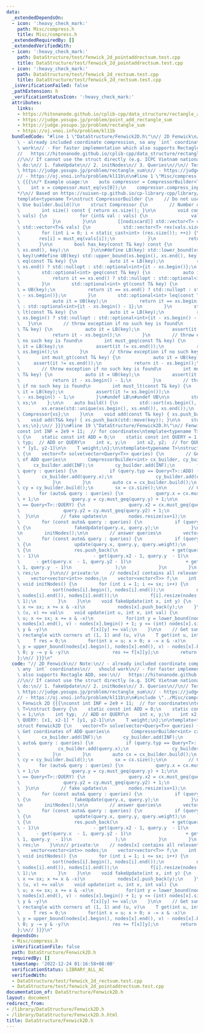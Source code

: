 ```yaml
---
data:
  _extendedDependsOn:
  - icon: ':heavy_check_mark:'
    path: Misc/compress.h
    title: Misc/compress.h
  _extendedRequiredBy: []
  _extendedVerifiedWith:
  - icon: ':heavy_check_mark:'
    path: DataStructure/test/fenwick_2d_pointaddrectsum.test.cpp
    title: DataStructure/test/fenwick_2d_pointaddrectsum.test.cpp
  - icon: ':heavy_check_mark:'
    path: DataStructure/test/fenwick_2d_rectsum.test.cpp
    title: DataStructure/test/fenwick_2d_rectsum.test.cpp
  _isVerificationFailed: false
  _pathExtension: h
  _verificationStatusIcon: ':heavy_check_mark:'
  attributes:
    links:
    - https://hitonanode.github.io/cplib-cpp/data_structure/rectangle_add_rectangle_sum.hpp
    - https://judge.yosupo.jp/problem/point_add_rectangle_sum
    - https://judge.yosupo.jp/problem/rectangle_sum
    - https://oj.vnoi.info/problem/kl11b
  bundledCode: "#line 1 \"DataStructure/Fenwick2D.h\"\n// 2D Fenwick\n// Note:\n//\
    \ - already included coordinate compression, so any `int` coordinates\n//   should\
    \ work\n// - For faster implementation which also supports Rectagle ADD, see:\n\
    //   https://hitonanode.github.io/cplib-cpp/data_structure/rectangle_add_rectangle_sum.hpp\n\
    //\n// If cannot use the struct directly (e.g. ICPC Vietnam national 2022 - G),\
    \ do:\n// 1. fakeUpdate\n// 2. initNodes\n// 3. Queries\n//\n// Tested:\n// -\
    \ https://judge.yosupo.jp/problem/rectangle_sum\n// - https://judge.yosupo.jp/problem/point_add_rectangle_sum\n\
    // - https://oj.vnoi.info/problem/kl11b\n\n#line 1 \"Misc/compress.h\"\n// Compressor\
    \ {{{\n/* Example usage:\n    auto compressor = CompressorBuilder<T>{vs}.build();\n\
    \    int x = compessor.must_eq(vs[0]);\n    compressor.compress_inplace(vs);\n\
    */\n// Based on https://suisen-cp.github.io/cp-library-cpp/library/util/coordinate_compressor.hpp\n\
    template<typename T>\nstruct CompressorBuilder {\n    // Do not use directly.\
    \ Use builder.build()\n    struct Compressor {\n        // Number of unique keys\n\
    \        int size() const { return xs.size(); }\n\n        void compress_inplace(std::vector<T>&\
    \ vals) {\n            for (int& val : vals) {\n                val = must_eq(val);\n\
    \            }\n        }\n\n        [[nodiscard]] std::vector<T> compress(const\
    \ std::vector<T>& vals) {\n            std::vector<T> res(vals.size());\n    \
    \        for (int i = 0; i < static_cast<int> (res.size()); ++i) {\n         \
    \       res[i] = must_eq(vals[i]);\n            }\n            return res;\n \
    \       }\n\n        bool has_key(const T& key) const {\n            return std::binary_search(xs.begin(),\
    \ xs.end(), key);\n        }\n\n#define LB(key) std::lower_bound(xs.begin(), xs.end(),\
    \ key)\n#define UB(key) std::upper_bound(xs.begin(), xs.end(), key)\n        std::optional<int>\
    \ eq(const T& key) {\n            auto it = LB(key);\n            return it ==\
    \ xs.end() ? std::nullopt : std::optional<int>{it - xs.begin()};\n        }\n\
    \        std::optional<int> geq(const T& key) {\n            auto it = LB(key);\n\
    \            return it == xs.end() ? std::nullopt : std::optional<int>{it - xs.begin()};\n\
    \        }\n        std::optional<int> gt(const T& key) {\n            auto it\
    \ = UB(key);\n            return it == xs.end() ? std::nullopt : std::optional<int>{it\
    \ - xs.begin()};\n        }\n        std::optional<int> leq(const T& key) {\n\
    \            auto it = UB(key);\n            return it == xs.begin() ? std::nullopt\
    \ : std::optional<int>{it - xs.begin() - 1};\n        }\n        std::optional<int>\
    \ lt(const T& key) {\n            auto it = LB(key);\n            return it ==\
    \ xs.begin() ? std::nullopt : std::optional<int>{it - xs.begin() - 1};\n     \
    \   }\n\n        // throw exception if no such key is found\n        int must_eq(const\
    \ T& key) {\n            auto it = LB(key);\n            assert(it != xs.end());\n\
    \            return it - xs.begin();\n        }\n        // throw exception if\
    \ no such key is found\n        int must_geq(const T& key) {\n            auto\
    \ it = LB(key);\n            assert(it != xs.end());\n            return it -\
    \ xs.begin();\n        }\n        // throw exception if no such key is found\n\
    \        int must_gt(const T& key) {\n            auto it = UB(key);\n       \
    \     assert(it != xs.end());\n            return it - xs.begin();\n        }\n\
    \        // throw exception if no such key is found\n        int must_leq(const\
    \ T& key) {\n            auto it = UB(key);\n            assert(it != xs.begin());\n\
    \            return it - xs.begin() - 1;\n        }\n        // throw exception\
    \ if no such key is found\n        int must_lt(const T& key) {\n            auto\
    \ it = LB(key);\n            assert(it != xs.begin());\n            return it\
    \ - xs.begin() - 1;\n        }\n#undef LB\n#undef UB\n\n        std::vector<T>\
    \ xs;\n    };\n\n    auto build() {\n        std::sort(xs.begin(), xs.end());\n\
    \        xs.erase(std::unique(xs.begin(), xs.end()), xs.end());\n        return\
    \ Compressor{xs};\n    }\n\n    void add(const T& key) { xs.push_back(key); }\n\
    \    void add(T&& key) { xs.push_back(std::move(key)); }\n\n    std::vector<T>\
    \ xs;\n};\n// }}}\n#line 19 \"DataStructure/Fenwick2D.h\"\n// Fenwick 2D {{{\n\
    const int INF = 2e9 + 11;  // for coordinates\ntemplate<typename T>\nstruct Query\
    \ {\n    static const int ADD = 0;\n    static const int QUERY = 1;\n\n    int\
    \ typ;  // ADD or QUERY\n    int x, y;\n    int x2, y2;  // for QUERY: [x1, x2-1]\
    \ * [y1, y2-1]\n\n    T weight;\n};\n\ntemplate<typename T>\nstruct Fenwick2D\
    \ {\n    vector<T> solve(vector<Query<T>> queries) {\n        // Get coordinates\
    \ of ADD queries\n        CompressorBuilder<int> cx_builder, cy_builder;\n   \
    \     cx_builder.add(INF);\n        cy_builder.add(INF);\n        for (const auto&\
    \ query : queries) {\n            if (query.typ == Query<T>::ADD) {\n        \
    \        cx_builder.add(query.x);\n                cy_builder.add(query.y);\n\
    \            }\n        }\n        auto cx = cx_builder.build();\n        auto\
    \ cy = cy_builder.build();\n        sx = cx.size();\n\n        // Compress\n \
    \       for (auto& query : queries) {\n            query.x = cx.must_geq(query.x)\
    \ + 1;\n            query.y = cy.must_geq(query.y) + 1;\n\n            if (query.typ\
    \ == Query<T>::QUERY) {\n                query.x2 = cx.must_geq(query.x2) + 1;\n\
    \                query.y2 = cy.must_geq(query.y2) + 1;\n            }\n      \
    \  }\n\n        // fake updates\n        nodes.resize(sx+1);\n        f.resize(sx+1);\n\
    \        for (const auto& query : queries) {\n            if (query.typ == Query<T>::ADD)\
    \ {\n                fakeUpdate(query.x, query.y);\n            }\n        }\n\
    \n        initNodes();\n\n        // answer queries\n        vector<T> res;\n\
    \        for (const auto& query : queries) {\n            if (query.typ == Query<T>::ADD)\
    \ {\n                update(query.x, query.y, query.weight);\n            } else\
    \ {\n                res.push_back(\n                    + get(query.x2 - 1, query.y2\
    \ - 1)\n                    - get(query.x2 - 1, query.y  - 1)\n              \
    \      - get(query.x  - 1, query.y2 - 1)\n                    + get(query.x  -\
    \ 1, query.y  - 1)\n                );\n            }\n        }\n        return\
    \ res;\n    }\n\n// private:\n    // nodes[x] contains all relevant y coordinates\n\
    \    vector<vector<int>> nodes;\n    vector<vector<T>> f;\n    int sx;\n\n   \
    \ void initNodes() {\n        for (int i = 1; i <= sx; i++) {\n            nodes[i].push_back(INF);\n\
    \            sort(nodes[i].begin(), nodes[i].end());\n            nodes[i].erase(unique(nodes[i].begin(),\
    \ nodes[i].end()), nodes[i].end());\n            f[i].resize(nodes[i].size() +\
    \ 1);\n        }\n    }\n\n    void fakeUpdate(int x, int y) {\n        for (;\
    \ x <= sx; x += x & -x)\n            nodes[x].push_back(y);\n    }\n\n    // point\
    \ (u, v) += val\n    void update(int u, int v, int val) {\n        for(int x =\
    \ u; x <= sx; x += x & -x)\n            for(int y = lower_bound(nodes[x].begin(),\
    \ nodes[x].end(), v) - nodes[x].begin() + 1; y <= (int) nodes[x].size(); y +=\
    \ y & -y)\n                f[x][y] += val;\n    }\n\n    // Get sum of point in\
    \ rectangle with corners at (1, 1) and (u, v)\n    T get(int u, int v) {\n   \
    \     T res = 0;\n        for(int x = u; x > 0; x -= x & -x)\n            for(int\
    \ y = upper_bound(nodes[x].begin(), nodes[x].end(), v) - nodes[x].begin(); y >\
    \ 0; y -= y & -y)\n                res += f[x][y];\n        return res;\n    }\n\
    };\n// }}}\n"
  code: "// 2D Fenwick\n// Note:\n// - already included coordinate compression, so\
    \ any `int` coordinates\n//   should work\n// - For faster implementation which\
    \ also supports Rectagle ADD, see:\n//   https://hitonanode.github.io/cplib-cpp/data_structure/rectangle_add_rectangle_sum.hpp\n\
    //\n// If cannot use the struct directly (e.g. ICPC Vietnam national 2022 - G),\
    \ do:\n// 1. fakeUpdate\n// 2. initNodes\n// 3. Queries\n//\n// Tested:\n// -\
    \ https://judge.yosupo.jp/problem/rectangle_sum\n// - https://judge.yosupo.jp/problem/point_add_rectangle_sum\n\
    // - https://oj.vnoi.info/problem/kl11b\n\n#include \"../Misc/compress.h\"\n//\
    \ Fenwick 2D {{{\nconst int INF = 2e9 + 11;  // for coordinates\ntemplate<typename\
    \ T>\nstruct Query {\n    static const int ADD = 0;\n    static const int QUERY\
    \ = 1;\n\n    int typ;  // ADD or QUERY\n    int x, y;\n    int x2, y2;  // for\
    \ QUERY: [x1, x2-1] * [y1, y2-1]\n\n    T weight;\n};\n\ntemplate<typename T>\n\
    struct Fenwick2D {\n    vector<T> solve(vector<Query<T>> queries) {\n        //\
    \ Get coordinates of ADD queries\n        CompressorBuilder<int> cx_builder, cy_builder;\n\
    \        cx_builder.add(INF);\n        cy_builder.add(INF);\n        for (const\
    \ auto& query : queries) {\n            if (query.typ == Query<T>::ADD) {\n  \
    \              cx_builder.add(query.x);\n                cy_builder.add(query.y);\n\
    \            }\n        }\n        auto cx = cx_builder.build();\n        auto\
    \ cy = cy_builder.build();\n        sx = cx.size();\n\n        // Compress\n \
    \       for (auto& query : queries) {\n            query.x = cx.must_geq(query.x)\
    \ + 1;\n            query.y = cy.must_geq(query.y) + 1;\n\n            if (query.typ\
    \ == Query<T>::QUERY) {\n                query.x2 = cx.must_geq(query.x2) + 1;\n\
    \                query.y2 = cy.must_geq(query.y2) + 1;\n            }\n      \
    \  }\n\n        // fake updates\n        nodes.resize(sx+1);\n        f.resize(sx+1);\n\
    \        for (const auto& query : queries) {\n            if (query.typ == Query<T>::ADD)\
    \ {\n                fakeUpdate(query.x, query.y);\n            }\n        }\n\
    \n        initNodes();\n\n        // answer queries\n        vector<T> res;\n\
    \        for (const auto& query : queries) {\n            if (query.typ == Query<T>::ADD)\
    \ {\n                update(query.x, query.y, query.weight);\n            } else\
    \ {\n                res.push_back(\n                    + get(query.x2 - 1, query.y2\
    \ - 1)\n                    - get(query.x2 - 1, query.y  - 1)\n              \
    \      - get(query.x  - 1, query.y2 - 1)\n                    + get(query.x  -\
    \ 1, query.y  - 1)\n                );\n            }\n        }\n        return\
    \ res;\n    }\n\n// private:\n    // nodes[x] contains all relevant y coordinates\n\
    \    vector<vector<int>> nodes;\n    vector<vector<T>> f;\n    int sx;\n\n   \
    \ void initNodes() {\n        for (int i = 1; i <= sx; i++) {\n            nodes[i].push_back(INF);\n\
    \            sort(nodes[i].begin(), nodes[i].end());\n            nodes[i].erase(unique(nodes[i].begin(),\
    \ nodes[i].end()), nodes[i].end());\n            f[i].resize(nodes[i].size() +\
    \ 1);\n        }\n    }\n\n    void fakeUpdate(int x, int y) {\n        for (;\
    \ x <= sx; x += x & -x)\n            nodes[x].push_back(y);\n    }\n\n    // point\
    \ (u, v) += val\n    void update(int u, int v, int val) {\n        for(int x =\
    \ u; x <= sx; x += x & -x)\n            for(int y = lower_bound(nodes[x].begin(),\
    \ nodes[x].end(), v) - nodes[x].begin() + 1; y <= (int) nodes[x].size(); y +=\
    \ y & -y)\n                f[x][y] += val;\n    }\n\n    // Get sum of point in\
    \ rectangle with corners at (1, 1) and (u, v)\n    T get(int u, int v) {\n   \
    \     T res = 0;\n        for(int x = u; x > 0; x -= x & -x)\n            for(int\
    \ y = upper_bound(nodes[x].begin(), nodes[x].end(), v) - nodes[x].begin(); y >\
    \ 0; y -= y & -y)\n                res += f[x][y];\n        return res;\n    }\n\
    };\n// }}}\n"
  dependsOn:
  - Misc/compress.h
  isVerificationFile: false
  path: DataStructure/Fenwick2D.h
  requiredBy: []
  timestamp: '2022-12-24 01:16:58+08:00'
  verificationStatus: LIBRARY_ALL_AC
  verifiedWith:
  - DataStructure/test/fenwick_2d_rectsum.test.cpp
  - DataStructure/test/fenwick_2d_pointaddrectsum.test.cpp
documentation_of: DataStructure/Fenwick2D.h
layout: document
redirect_from:
- /library/DataStructure/Fenwick2D.h
- /library/DataStructure/Fenwick2D.h.html
title: DataStructure/Fenwick2D.h
---
```

